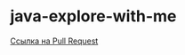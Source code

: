 # java-explore-with-me
[Ссылка на Pull Request](https://github.com/DaniilRyndyk1/java-explore-with-me/pull/6)
